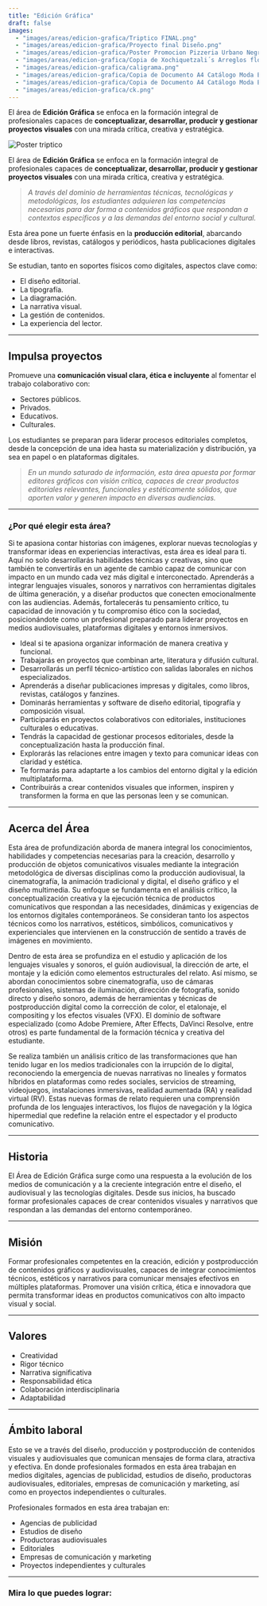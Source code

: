 ```yaml
---
title: "Edición Gráfica"
draft: false
images:
  - "images/areas/edicion-grafica/Triptico FINAL.png"
  - "images/areas/edicion-grafica/Proyecto final Diseño.png"
  - "images/areas/edicion-grafica/Poster Promocion Pizzeria Urbano Negro y Naranja.png"
  - "images/areas/edicion-grafica/Copia de Xochiquetzali´s Arreglos florales (1).png"
  - "images/areas/edicion-grafica/caligrama.png"
  - "images/areas/edicion-grafica/Copia de Documento A4 Catálogo Moda Elegante Blanco y Gris (4).png"
  - "images/areas/edicion-grafica/Copia de Documento A4 Catálogo Moda Elegante Blanco y Gris (5).png"
  - "images/areas/edicion-grafica/ck.png"
---
```


El área de **Edición Gráfica** se enfoca en la formación integral de profesionales capaces de **conceptualizar, desarrollar, producir y gestionar proyectos visuales** con una mirada crítica, creativa y estratégica.

<!--more-->
![Poster triptico](/FAD-WebPage/images/areas/edicion-grafica/ck.png)

El área de **Edición Gráfica** se enfoca en la formación integral de profesionales capaces de **conceptualizar, desarrollar, producir y gestionar proyectos visuales** con una mirada crítica, creativa y estratégica.

> *A través del dominio de herramientas técnicas, tecnológicas y metodológicas, los estudiantes adquieren las competencias necesarias para dar forma a contenidos gráficos que respondan a contextos específicos y a las demandas del entorno social y cultural.*

Esta área pone un fuerte énfasis en la **producción editorial**, abarcando desde libros, revistas, catálogos y periódicos, hasta publicaciones digitales e interactivas. 

Se estudian, tanto en soportes físicos como digitales, aspectos clave como: 
- El diseño editorial.
- La tipografía.
- La diagramación.
- La narrativa visual.
- La gestión de contenidos.
- La experiencia del lector.

---

## Impulsa proyectos

Promueve una **comunicación visual clara, ética e incluyente** al fomentar el trabajo colaborativo con:
- Sectores públicos.
- Privados.
- Educativos.
- Culturales.

Los estudiantes se preparan para liderar procesos editoriales completos, desde la concepción de una idea hasta su materialización y distribución, ya sea en papel o en plataformas digitales.

> *En un mundo saturado de información, esta área apuesta por formar editores gráficos con visión crítica, capaces de crear productos editoriales relevantes, funcionales y estéticamente sólidos, que aporten valor y generen impacto en diversas audiencias.*

---

### ¿Por qué elegir esta área?

Si te apasiona contar historias con imágenes, explorar nuevas tecnologías y transformar ideas en experiencias interactivas, esta área es ideal para ti. Aquí no solo desarrollarás habilidades técnicas y creativas, sino que también te convertirás en un agente de cambio capaz de comunicar con impacto en un mundo cada vez más digital e interconectado. Aprenderás a integrar lenguajes visuales, sonoros y narrativos con herramientas digitales de última generación, y a diseñar productos que conecten emocionalmente con las audiencias. Además, fortalecerás tu pensamiento crítico, tu capacidad de innovación y tu compromiso ético con la sociedad, posicionándote como un profesional preparado para liderar proyectos en medios audiovisuales, plataformas digitales y entornos inmersivos.

- Ideal si te apasiona organizar información de manera creativa y funcional.
- Trabajarás en proyectos que combinan arte, literatura y difusión cultural.
- Desarrollarás un perfil técnico-artístico con salidas laborales en nichos especializados.
- Aprenderás a diseñar publicaciones impresas y digitales, como libros, revistas, catálogos y fanzines.
- Dominarás herramientas y software de diseño editorial, tipografía y composición visual.
- Participarás en proyectos colaborativos con editoriales, instituciones culturales o educativas.
- Tendrás la capacidad de gestionar procesos editoriales, desde la conceptualización hasta la producción final.
- Explorarás las relaciones entre imagen y texto para comunicar ideas con claridad y estética.
- Te formarás para adaptarte a los cambios del entorno digital y la edición multiplataforma.
- Contribuirás a crear contenidos visuales que informen, inspiren y transformen la forma en que las personas leen y se comunican.

---

## Acerca del Área

Esta área de profundización aborda de manera integral los conocimientos, habilidades y competencias necesarias para la creación, desarrollo y producción de objetos comunicativos visuales mediante la integración metodológica de diversas disciplinas como la producción audiovisual, la cinematografía, la animación tradicional y digital, el diseño gráfico y el diseño multimedia. Su enfoque se fundamenta en el análisis crítico, la conceptualización creativa y la ejecución técnica de productos comunicativos que respondan a las necesidades, dinámicas y exigencias de los entornos digitales contemporáneos. Se consideran tanto los aspectos técnicos como los narrativos, estéticos, simbólicos, comunicativos y experienciales que intervienen en la construcción de sentido a través de imágenes en movimiento.

Dentro de esta área se profundiza en el estudio y aplicación de los lenguajes visuales y sonoros, el guión audiovisual, la dirección de arte, el montaje y la edición como elementos estructurales del relato. Así mismo, se abordan conocimientos sobre cinematografía, uso de cámaras profesionales, sistemas de iluminación, dirección de fotografía, sonido directo y diseño sonoro, además de herramientas y técnicas de postproducción digital como la corrección de color, el etalonaje, el compositing y los efectos visuales (VFX). El dominio de software especializado (como Adobe Premiere, After Effects, DaVinci Resolve, entre otros) es parte fundamental de la formación técnica y creativa del estudiante.

Se realiza también un análisis crítico de las transformaciones que han tenido lugar en los medios tradicionales con la irrupción de lo digital, reconociendo la emergencia de nuevas narrativas no lineales y formatos híbridos en plataformas como redes sociales, servicios de streaming, videojuegos, instalaciones inmersivas, realidad aumentada (RA) y realidad virtual (RV). Estas nuevas formas de relato requieren una comprensión profunda de los lenguajes interactivos, los flujos de navegación y la lógica hipermedial que redefine la relación entre el espectador y el producto comunicativo.

---

## Historia

El Área de Edición Gráfica surge como una respuesta a la evolución de los medios de comunicación y a la creciente integración entre el diseño, el audiovisual y las tecnologías digitales. Desde sus inicios, ha buscado formar profesionales capaces de crear contenidos visuales y narrativos que respondan a las demandas del entorno contemporáneo.

---

## Misión

Formar profesionales competentes en la creación, edición y postproducción de contenidos gráficos y audiovisuales, capaces de integrar conocimientos técnicos, estéticos y narrativos para comunicar mensajes efectivos en múltiples plataformas. Promover una visión crítica, ética e innovadora que permita transformar ideas en productos comunicativos con alto impacto visual y social.

---

## Valores

- Creatividad  
- Rigor técnico  
- Narrativa significativa  
- Responsabilidad ética  
- Colaboración interdisciplinaria  
- Adaptabilidad  

---

## Ámbito laboral

Esto se ve a través del diseño, producción y postproducción de contenidos visuales y audiovisuales que comunican mensajes de forma clara, atractiva y efectiva. En donde profesionales formados en esta área trabajan en medios digitales, agencias de publicidad, estudios de diseño, productoras audiovisuales, editoriales, empresas de comunicación y marketing, así como en proyectos independientes o culturales.

Profesionales formados en esta área trabajan en:
- Agencias de publicidad  
- Estudios de diseño  
- Productoras audiovisuales  
- Editoriales  
- Empresas de comunicación y marketing  
- Proyectos independientes y culturales  

---

###  Mira lo que puedes lograr: